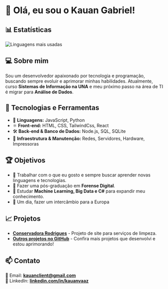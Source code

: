 # 👋 Olá, eu sou o Kauan Gabriel!

## 📊 Estatísticas
![Linguagens mais usadas](https://github-readme-stats.vercel.app/api/top-langs/?username=KauanBotz&layout=compact&langs_count=4&theme=dark)

## 💻 Sobre mim
Sou um desenvolvedor apaixonado por tecnologia e programação, buscando sempre evoluir e aprimorar minhas habilidades. Atualmente, curso **Sistemas de Informação na UNA** e meu próximo passo na área de TI é migrar para **Análise de Dados**.

## 🚀 Tecnologias e Ferramentas
- 🔹 **Linguagens:** JavaScript, Python
- ⚛️ **Front-end:** HTML, CSS, TailwindCss, React
- 🛠 **Back-end & Banco de Dados:** Node.js, SQL, SQLite
- 🔧 **Infraestrutura & Manutenção:** Redes, Servidores, Hardware, Impressoras

## 🏆 Objetivos
- 🎯 Trabalhar com o que eu gosto e sempre buscar aprender novas linguagens e tecnologias.
- 🎯 Fazer uma pós-graduação em **Forense Digital**.
- 🎯 Estudar **Machine Learning, Big Data e C#** para expandir meu conhecimento.
- 🎯 Um dia, fazer um intercâmbio para a Europa

## 📈 Projetos
- **[Conservadora Rodrigues](https://github.com/KauanBotz/conservadora-rodrigues-website)** - Projeto de site para serviços de limpeza.
- **[Outros projetos no GitHub](https://github.com/KauanBotz?tab=repositories)** - Confira mais projetos que desenvolvi e estou aprimorando!

## 📫 Contato
📩 Email: **kauanclient@gmail.com**  
💼 LinkedIn: **[linkedin.com/in/kauanvaaz](https://linkedin.com/in/kauanvaaz)**
